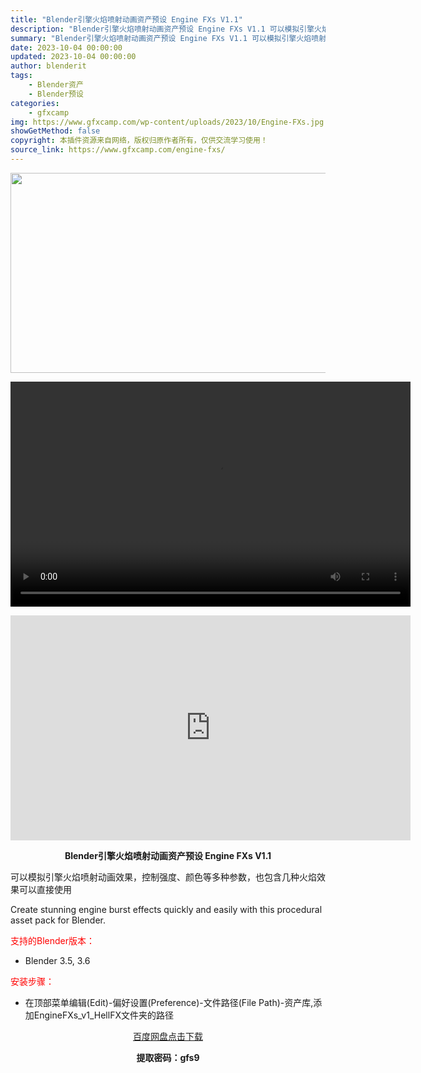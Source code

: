```yaml
---
title: "Blender引擎火焰喷射动画资产预设 Engine FXs V1.1"
description: "Blender引擎火焰喷射动画资产预设 Engine FXs V1.1 可以模拟引擎火焰喷射动画效果，控制强度、颜色等多种参数，也包含几种火焰效果可以直接使用 Create stunning engi..."
summary: "Blender引擎火焰喷射动画资产预设 Engine FXs V1.1 可以模拟引擎火焰喷射动画效果，控制强度、颜色等多种参数，也包含几种火焰效果可以直接使用 Create stunning engi..."
date: 2023-10-04 00:00:00
updated: 2023-10-04 00:00:00
author: blenderit
tags: 
    - Blender资产
    - Blender预设
categories:
    - gfxcamp
img: https://www.gfxcamp.com/wp-content/uploads/2023/10/Engine-FXs.jpg
showGetMethod: false
copyright: 本插件资源来自网络，版权归原作者所有，仅供交流学习使用！
source_link: https://www.gfxcamp.com/engine-fxs/
---
```

<div><p><img decoding="async" class="aligncenter size-full wp-image-115375" src="https://www.gfxcamp.com/wp-content/uploads/2023/10/Engine-FXs.jpg" data-src="https://www.gfxcamp.com/wp-content/uploads/2023/10/Engine-FXs.jpg" alt="" width="640" height="320" data-srcset="https://www.gfxcamp.com/wp-content/uploads/2023/10/Engine-FXs.jpg 640w, https://www.gfxcamp.com/wp-content/uploads/2023/10/Engine-FXs-150x75.jpg 150w" data-sizes="(max-width: 640px) 100vw, 640px"><br>
</p><center><div style="width: 640px;" class="wp-video"><!--[if lt IE 9]><script>document.createElement('video');</script><![endif]-->
<video class="wp-video-shortcode" id="video-115380-1" width="640" height="360" preload="true" controls="controls"><source type="video/mp4" src="http://cloud.video.taobao.com/play/u/null/p/1/e/6/t/1/430581986057.mp4?_=1"></source><a href="http://cloud.video.taobao.com/play/u/null/p/1/e/6/t/1/430581986057.mp4">http://cloud.video.taobao.com/play/u/null/p/1/e/6/t/1/430581986057.mp4</a></video></div></center><p style="text-align: center;"><iframe loading="lazy" src="https://player.youku.com/embed/XNjA3Nzg1MjM5Mg==" width="640" height="360" frameborder="0" allowfullscreen="allowfullscreen" data-mce-fragment="1"></iframe></p><p style="text-align: center;"><strong>Blender引擎火焰喷射动画资产预设 Engine FXs V1.1</strong></p><p>可以模拟引擎火焰喷射动画效果，控制强度、颜色等多种参数，也包含几种火焰效果可以直接使用</p><p>Create stunning engine burst effects quickly and easily with this procedural asset pack for Blender.</p><p style="text-align: left;"><span style="color: #ff0000;">支持的Blender版本：</span></p><ul>
<li style="text-align: left;">Blender 3.5, 3.6</li>
</ul><p style="text-align: left;"><span style="color: #ff0000;">安装步骤：</span></p><ul>
<li>在顶部菜单编辑(Edit)-偏好设置(Preference)-文件路径(File Path)-资产库,添加EngineFXs_v1_HellFX文件夹的路径</li>
</ul><p style="text-align: center;"><a class="maxbutton-3 maxbutton maxbutton-baidu" target="_blank" rel="noopener" href="https://pan.baidu.com/s/1gchy3zAxmE7dHeTxckDJ_Q?pwd=gfs9"><span class="mb-text">百度网盘点击下载</span></a></p><p style="text-align: center;"><strong>提取密码：gfs9</strong></p></div>